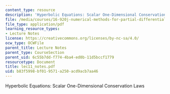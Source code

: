 ```yaml
---
content_type: resource
description: 'Hyperbolic Equations: Scalar One-Dimensional Conservation Laws'
file: /media/courses/16-920j-numerical-methods-for-partial-differential-equations-sma-5212-spring-2003/b83f5998bf019571a250acd9acb7aa46_lec11_notes.pdf
file_type: application/pdf
learning_resource_types:
- Lecture Notes
license: https://creativecommons.org/licenses/by-nc-sa/4.0/
ocw_type: OCWFile
parent_title: Lecture Notes
parent_type: CourseSection
parent_uid: 6c55b7dd-f774-4ba4-ed0b-11d5bccf1779
resourcetype: Document
title: lec11_notes.pdf
uid: b83f5998-bf01-9571-a250-acd9acb7aa46
---
```

Hyperbolic Equations: Scalar One-Dimensional Conservation Laws